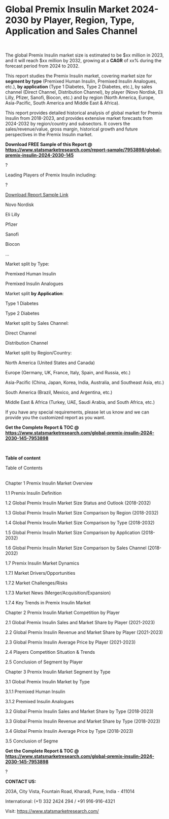 <h1>Global Premix Insulin Market 2024-2030 by Player, Region, Type, Application and Sales Channel</h1><br/><p>The global Premix Insulin market size is estimated to be $xx million in 2023, and it will reach $xx million by 2032, growing at a <strong>CAGR</strong> of xx% during the forecast period from 2024 to 2032.</p>
 
 
 
 <p>This report studies the Premix Insulin market, covering market size for <strong>segment by type</strong> (Premixed Human Insulin, Premixed Insulin Analogues, etc.), <strong>by application</strong> (Type 1 Diabetes, Type 2 Diabetes, etc.), by sales channel (Direct Channel, Distribution Channel), by player (Novo Nordisk, Eli Lilly, Pfizer, Sanofi, Biocon, etc.) and by region (North America, Europe, Asia-Pacific, South America and Middle East & Africa).</p>
 
 
 
 <p>This report provides detailed historical analysis of global market for Premix Insulin from 2018-2023, and provides extensive market forecasts from 2024-2032 by region/country and subsectors. It covers the sales/revenue/value, gross margin, historical growth and future perspectives in the Premix Insulin market.</p>
 
 
 
 <div><b>Download FREE Sample of this Report @ <a href="https://www.statsmarketresearch.com/download-free-sample/7953898/global-premix-insulin-2024-2030-145">https://www.statsmarketresearch.com/report-sample/7953898/global-premix-insulin-2024-2030-145</a></b></div>
 
 
 
 <p>? </p>
 
 
 
 <p>Leading Players of Premix Insulin including:</p>
 
 
 
 <p>? </p>
 
 
 
 <p><a href="https://www.statsmarketresearch.com/download-free-sample/7953898/global-premix-insulin-2024-2030-145">Download Report Sample Link</a></p>
 
 
 
 <p>Novo Nordisk</p>
 
 
 
 <p>Eli Lilly</p>
 
 
 
 <p>Pfizer</p>
 
 
 
 <p>Sanofi</p>
 
 
 
 <p>Biocon</p>
 
 
 
 <p>...</p>
 
 
 
 <p>Market split by Type:</p>
 
 
 
 <p>Premixed Human Insulin</p>
 
 
 
 <p>Premixed Insulin Analogues</p>
 
 
 
 <p>Market split <strong>by Application</strong>:</p>
 
 
 
 <p>Type 1 Diabetes</p>
 
 
 
 <p>Type 2 Diabetes</p>
 
 
 
 <p>Market split by Sales Channel:</p>
 
 
 
 <p>Direct Channel</p>
 
 
 
 <p>Distribution Channel</p>
 
 
 
 <p>Market split by Region/Country:</p>
 
 
 
 <p>North America (United States and Canada)</p>
 
 
 
 <p>Europe (Germany, UK, France, Italy, Spain, and Russia, etc.)</p>
 
 
 
 <p>Asia-Pacific (China, Japan, Korea, India, Australia, and Southeast Asia, etc.)</p>
 
 
 
 <p>South America (Brazil, Mexico, and Argentina, etc.)</p>
 
 
 
 <p>Middle East & Africa (Turkey, UAE, Saudi Arabia, and South Africa, etc.)</p>
 
 
 
 <p>If you have any special requirements, please let us know and we can provide you the customized report as you want.</p>
 
 
 
 <div><b>Get the Complete Report & TOC @ <a href="https://www.statsmarketresearch.com/global-premix-insulin-2024-2030-145-7953898">https://www.statsmarketresearch.com/global-premix-insulin-2024-2030-145-7953898</a></b></div>
 
 
 
 <p><br />
 
 <b>Table of content</b></p>
 
 
 
 <p>Table of Contents<br />
 
 <br />
 
 Chapter 1 Premix Insulin Market Overview<br />
 
 1.1 Premix Insulin Definition<br />
 
 1.2 Global Premix Insulin Market Size Status and Outlook (2018-2032)<br />
 
 1.3 Global Premix Insulin Market Size Comparison by Region (2018-2032)<br />
 
 1.4 Global Premix Insulin Market Size Comparison by Type (2018-2032)<br />
 
 1.5 Global Premix Insulin Market Size Comparison by Application (2018-2032)<br />
 
 1.6 Global Premix Insulin Market Size Comparison by Sales Channel (2018-2032)<br />
 
 1.7 Premix Insulin Market Dynamics<br />
 
 1.7.1 Market Drivers/Opportunities<br />
 
 1.7.2 Market Challenges/Risks<br />
 
 1.7.3 Market News (Merger/Acquisition/Expansion)<br />
 
 1.7.4 Key Trends in Premix Insulin Market<br />
 
 Chapter 2 Premix Insulin Market Competition by Player<br />
 
 2.1 Global Premix Insulin Sales and Market Share by Player (2021-2023)<br />
 
 2.2 Global Premix Insulin Revenue and Market Share by Player (2021-2023)<br />
 
 2.3 Global Premix Insulin Average Price by Player (2021-2023)<br />
 
 2.4 Players Competition Situation & Trends<br />
 
 2.5 Conclusion of Segment by Player<br />
 
 Chapter 3 Premix Insulin Market Segment by Type<br />
 
 3.1 Global Premix Insulin Market by Type<br />
 
 3.1.1 Premixed Human Insulin<br />
 
 3.1.2 Premixed Insulin Analogues<br />
 
 3.2 Global Premix Insulin Sales and Market Share by Type (2018-2023)<br />
 
 3.3 Global Premix Insulin Revenue and Market Share by Type (2018-2023)<br />
 
 3.4 Global Premix Insulin Average Price by Type (2018-2023)<br />
 
 3.5 Conclusion of Segme</p>
 
 
 
 <div><b>Get the Complete Report & TOC @ <a href="https://www.statsmarketresearch.com/global-premix-insulin-2024-2030-145-7953898">https://www.statsmarketresearch.com/global-premix-insulin-2024-2030-145-7953898</a></b></div>
 
 
 
 <p>? </p>
 
 
 
 <p><b>CONTACT US:</b><br />
 
 203A, City Vista, Fountain Road, Kharadi, Pune, India - 411014<br />
 
 International: (+1) 332 2424 294 / +91 916-916-4321<br />
 
 Visit: <a href="https://www.statsmarketresearch.com/">https://www.statsmarketresearch.com/</a></p>